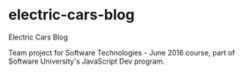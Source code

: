 # electric-cars-blog
Electric Cars Blog

Team project for Software Technologies - June 2016 course, part of Software University's JavaScript Dev program.
